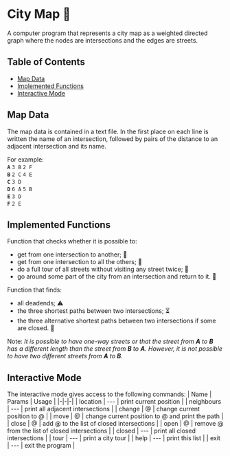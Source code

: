# City Map :round_pushpin:
A computer program that represents a city map as a weighted directed graph where the nodes are intersections and the edges are streets.

## Table of Contents
- [Map Data](#map-data)
- [Implemented Functions](#implemented-functions)
- [Interactive Mode](#interactive-mode)

## Map Data
The map data is contained in a text file. In the first place on each line is written the name of an intersection, followed by pairs of the distance to an adjacent intersection and its name.

For example:  
**`A`** `3 B` `2 F`  
**`B`** `2 C` `4 E`  
**`C`** `3 D`  
**`D`** `6 A` `5 B`  
**`E`** `3 D`  
**`F`** `2 E`  

## Implemented Functions
Function that checks whether it is possible to:
- get from one intersection to another; :walking:
- get from one intersection to all the others; :vertical_traffic_light:
- do a full tour of all streets without visiting any street twice; :100:
- go around some part of the city from an intersection and return to it. :arrows_counterclockwise:  

Function that finds:
- all deadends; :warning: 
- the three shortest paths between two intersections; :hourglass_flowing_sand:
- the three alternative shortest paths between two intersections if some are closed. :construction:

Note: *It is possible to have one-way streets or that the street from **A** to **B** has a different length than the street from **B** to **A**. However, it is not possible to have two different streets from **A** to **B**.*

## Interactive Mode
The interactive mode gives access to the following commands:
| Name | Params | Usage |
|-|-|-|
| location | --- | print current position |
| neighbours | --- | print all adjacent intersections |
| change | @ | change current position to @ |
| move | @ | change current position to @ and print the path |
| close | @ | add @ to the list of closed intersections |
| open | @ | remove @ from the list of closed intersections |
| closed | --- | print all closed intersections |
| tour | --- | print a city tour |
| help | --- | print this list |
| exit | --- | exit the program |
